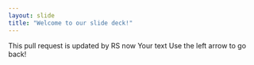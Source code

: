 ```yaml
---
layout: slide
title: "Welcome to our slide deck!"
---
```

This pull request is updated by RS now
Your text
Use the left arrow to go back!
